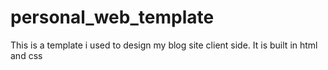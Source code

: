 # personal_web_template
This is a template i used to design my blog site client side. It is built in html and css
